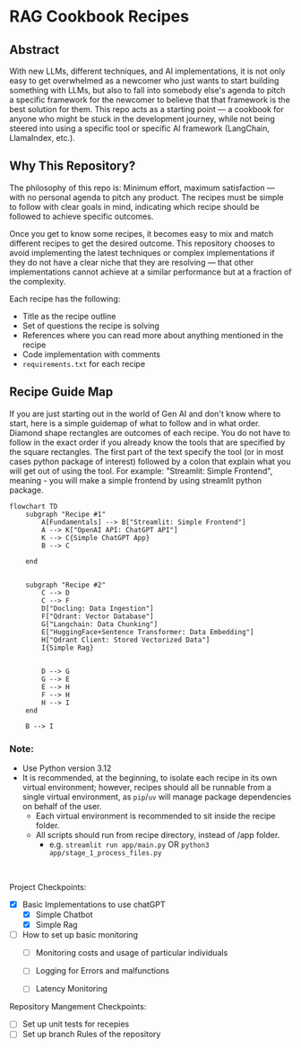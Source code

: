 # RAG Cookbook Recipes

## Abstract
With new LLMs, different techniques, and AI implementations, it is not only easy to get overwhelmed as a newcomer who just wants to start building something with LLMs, but also to fall into somebody else's agenda to pitch a specific framework for the newcomer to believe that that framework is the best solution for them. This repo acts as a starting point — a cookbook for anyone who might be stuck in the development journey, while not being steered into using a specific tool or specific AI framework (LangChain, LlamaIndex, etc.).

## Why This Repository?
The philosophy of this repo is: Minimum effort, maximum satisfaction — with no personal agenda to pitch any product. The recipes must be simple to follow with clear goals in mind, indicating which recipe should be followed to achieve specific outcomes. 

Once you get to know some recipes, it becomes easy to mix and match different recipes to get the desired outcome. This repository chooses to avoid implementing the latest techniques or complex implementations if they do not have a clear niche that they are resolving — that other implementations cannot achieve at a similar performance but at a fraction of the complexity.

Each recipe has the following:
- Title as the recipe outline
- Set of questions the recipe is solving
- References where you can read more about anything mentioned in the recipe
- Code implementation with comments
- `requirements.txt` for each recipe


## Recipe Guide Map
If you are just starting out in the world of Gen AI and don't know where to start, here is a simple guidemap of what to follow and in what order. Diamond shape rectangles are outcomes of each recipe. You do not have to follow in the exact order if you already know the tools that are specified by the square rectangles. The first part of the text specify the tool (or in most cases python package of interest) followed by a colon that explain what you will get out of using the tool. For example: "Streamlit: Simple Frontend", meaning - you will make a simple frontend by using streamlit python package.

```mermaid
flowchart TD
    subgraph "Recipe #1"
        A[Fundamentals] --> B["Streamlit: Simple Frontend"]
        A --> K["OpenAI API: ChatGPT API"]
        K --> C{Simple ChatGPT App}
        B --> C
        
    end
        
    
    subgraph "Recipe #2"
        C --> D
        C --> F
        D["Docling: Data Ingestion"]
        F["Qdrant: Vector Database"]
        G["Langchain: Data Chunking"]
        E["HuggingFace+Sentence Transformer: Data Embedding"]
        H["Qdrant Client: Stored Vectorized Data"]
        I{Simple Rag}
        
        
        D --> G
        G --> E
        E --> H
        F --> H
        H --> I
    end
    
    B --> I
```

### Note:
- Use Python version 3.12
- It is recommended, at the beginning, to isolate each recipe in its own virtual environment; however, recipes should all be runnable from a single virtual environment, as `pip`/`uv` will manage package dependencies on behalf of the user. 
    - Each virtual environment is recommended to sit inside the recipe folder.
    - All scripts should run from recipe directory, instead of /app folder.
        - e.g. ```streamlit run app/main.py``` OR ```python3 app/stage_1_process_files.py```

<br />

Project Checkpoints:
- [X] Basic Implementations to use chatGPT
    - [X] Simple Chatbot
    - [X] Simple Rag
- [ ] How to set up basic monitoring 
    - [ ] Monitoring costs and usage of particular individuals
    - [ ] Logging for Errors and malfunctions
    - [ ] Latency Monitoring


Repository Mangement Checkpoints:
- [ ] Set up unit tests for recepies 
- [ ] Set up branch Rules of the repository
